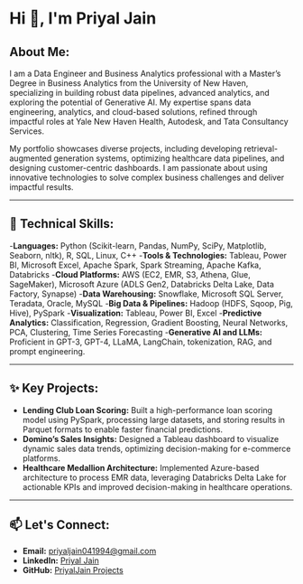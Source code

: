 # Hi 👋, I'm Priyal Jain

## About Me:
I am a Data Engineer and Business Analytics professional with a Master’s Degree in Business Analytics from the University of New Haven, specializing in building robust data pipelines, advanced analytics, and exploring the potential of Generative AI. My expertise spans data engineering, analytics, and cloud-based solutions, refined through impactful roles at Yale New Haven Health, Autodesk, and Tata Consultancy Services.

My portfolio showcases diverse projects, including developing retrieval-augmented generation systems, optimizing healthcare data pipelines, and designing customer-centric dashboards. I am passionate about using innovative technologies to solve complex business challenges and deliver impactful results.

---

## 🔧 Technical Skills:
-**Languages:** Python (Scikit-learn, Pandas, NumPy, SciPy, Matplotlib, Seaborn, nltk), R, SQL, Linux, C++
-**Tools & Technologies:** Tableau, Power BI, Microsoft Excel, Apache Spark, Spark Streaming, Apache Kafka, Databricks
-**Cloud Platforms:** AWS (EC2, EMR, S3, Athena, Glue, SageMaker), Microsoft Azure (ADLS Gen2, Databricks Delta Lake, Data Factory, Synapse)
-**Data Warehousing:** Snowflake, Microsoft SQL Server, Teradata, Oracle, MySQL
-**Big Data & Pipelines:** Hadoop (HDFS, Sqoop, Pig, Hive), PySpark
-**Visualization:** Tableau, Power BI, Excel
-**Predictive Analytics:** Classification, Regression, Gradient Boosting, Neural Networks, PCA, Clustering, Time Series Forecasting
-**Generative AI and LLMs:** Proficient in GPT-3, GPT-4, LLaMA, LangChain, tokenization, RAG, and prompt engineering.

---

## ✨ Key Projects:
- **Lending Club Loan Scoring:** Built a high-performance loan scoring model using PySpark, processing large datasets, and storing results in Parquet formats to enable faster financial predictions.
- **Domino’s Sales Insights:** Designed a Tableau dashboard to visualize dynamic sales data trends, optimizing decision-making for e-commerce platforms.
- **Healthcare Medallion Architecture:** Implemented Azure-based architecture to process EMR data, leveraging Databricks Delta Lake for actionable KPIs and improved decision-making in healthcare operations.


---

## 📫 Let's Connect:
- **Email:** [priyaljain041994@gmail.com](mailto:priyaljain041994@gmail.com)
- **LinkedIn:** [Priyal Jain](https://www.linkedin.com/in/priyaljain03/)
- **GitHub:** [PriyalJain Projects](https://github.com/priyaljain04)
